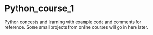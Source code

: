 # Python_course_1

Python concepts and learning with example code and comments for reference. Some small projects from online courses will go in here later.
